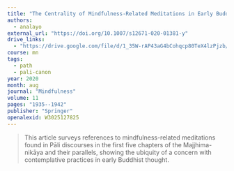 ```yaml
---
title: "The Centrality of Mindfulness-Related Meditations in Early Buddhist Discourse"
authors:
  - analayo
external_url: "https://doi.org/10.1007/s12671-020-01381-y"
drive_links:
  - "https://drive.google.com/file/d/1_35W-rAP43aG4bCohqcp80TeX4lzPjzb/view?usp=drivesdk"
course: mn
tags:
  - path
  - pali-canon
year: 2020
month: aug
journal: "Mindfulness"
volume: 11
pages: "1935--1942"
publisher: "Springer"
openalexid: W3025127825
---
```


> This article surveys references to mindfulness-related meditations found in Pāli discourses in the first five chapters of the Majjhima-nikāya and their parallels, showing the ubiquity of a concern with contemplative practices in early Buddhist thought.
